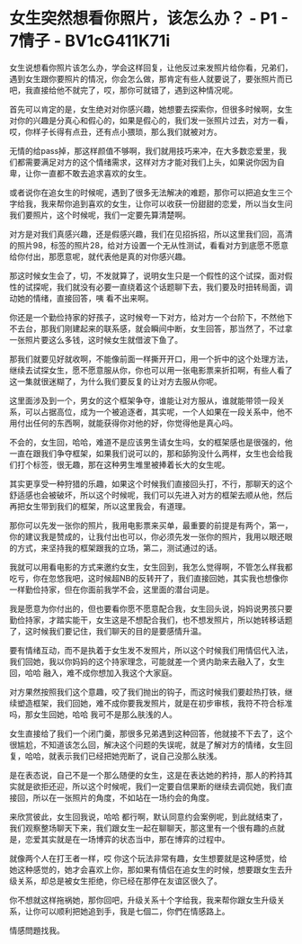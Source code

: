 # 女生突然想看你照片，该怎么办？ - P1 - 7情子 - BV1cG411K71i

女生说想看你照片该怎么办，学会这样回复，让他反过来发照片给你看，兄弟们，遇到女生跟你要照片的情况，你会怎么做，那肯定有些人就要说了，要张照片而已吧，我直接给他不就完了，哎，那你可就错了，遇到这种情况呢。

首先可以肯定的是，女生绝对对你感兴趣，她想要去探索你，但很多时候啊，女生对你的兴趣是分真心和假心的，如果是假心的，我们发一张照片过去，对方一看，哎，你样子长得有点丑，还有点小猥琐，那么我们就被对方。

无情的给pass掉，那这样颜值不够啊，我们就用技巧来冲，在大多数恋爱里，我们都需要满足对方的这个情绪需求，这样对方才能对我们上头，如果说你因为自卑，让你一直都不敢去追求喜欢的女生。

或者说你在追女生的时候呢，遇到了很多无法解决的难题，那你可以把追女生三个字给我，我来帮你追到喜欢的女生，让你可以收获一份甜甜的恋爱，所以当女生问我们要照片，这个时候呢，我们一定要先算清楚啊。

对方是对我们真感兴趣，还是假感兴趣，我们在见招拆招，所以这里我们回，高清的照片98，标签的照片28，给对方设置一个无从性测试，看看对方到底愿不愿意给你付出，那愿意呢，就代表他是真的对你感兴趣。

那这时候女生会了，切，不发就算了，说明女生只是一个假性的这个试探，面对假性的试探呢，我们就没有必要一直绕着这个话题聊下去，我们要及时扭转局面，调动她的情绪，直接回答，咦 看不出来啊。

你还是一个勤俭持家的好孩子，这时候夸一下对方，给对方一个台阶下，不然他下不去台，那我们刚建起来的联系感，就会瞬间中断，女生回答，那当然了，不过拿一张照片要这么多钱，这时候女生就借波下鱼了。

那我们就要见好就收啊，不能像前面一样撕开开口，用一个折中的这个处理方法，继续去试探女生，愿不愿意服从你，你也可以用一张电影票来折扣啊，有些人看了这一集就很迷糊了，为什么我们要反复的让对方去服从你呢。

这里面涉及到一个，男女的这个框架争夺，谁能让对方服从，谁就能带领一段关系，可以占据高位，成为一个被追逐者，其实呢，一个人如果在一段关系中，他不用付出任何的东西啊，就能获得你对他的好，你觉得他是真心吗。

不会的，女生回，哈哈，难道不是应该男生请女生吗，女的框架感也是很强的，他一直在跟我们争夺框架，如果我们说可以的，那和舔狗没什么两样，女生也会给我们打个标签，很无趣，那在这种男生堆里被捧着长大的女生呢。

其实更享受一种狩猎的乐趣，如果这个时候我们直接回头打，不行，那聊天的这个舒适感也会被破坏，所以这个时候呢，我们可以先进入对方的框架去顺从他，然后再把女生带到我们的框架，所以这里我会，有道理。

那你可以先发一张你的照片，我用电影票来买单，最重要的前提是有两个，第一，你的建议我是赞成的，让我付出也可以，你必须先发一张你的照片，我用以眼还眼的方式，来坚持我的框架跟我的立场，第二，测试通过的话。

我就可以用看电影的方式来邀约女生，女生回到，我怎么觉得啊，不管怎么样我都吃亏，你在忽悠我吧，这时候超NB的反转开了，我们直接回她，其实我也想像你一样勤俭持家，但在你面前我学不会，这里面的潜台词是。

我是愿意为你付出的，但也要看你愿不愿意配合我，女生回头说，妈妈说男孩只要勤俭持家，才踏实能干，女生这是不想配合我们，也不想发照片，所以她转移话题了，这时候我们要记住，我们聊天的目的是要感情升温。

要有情绪互动，而不是执着于女生发不发照片，所以这个时候我们用情侣代入法，我们回她，我以你妈妈的这个持家理念，可能就差一个贤内助来去融入了，女生回，哈哈 融入，难不成你想加入我这个大家庭。

对方果然按照我们这个意趣，咬了我们抛出的钩子，而这时候我们要趁热打铁，继续塑造框架，我们回她，难不成你要我发照片，就是在初步审核，我符不符合标准吗，那女生回她，哈哈 我可不是那么肤浅的人。

女生直接给了我们一个闭门羹，那很多兄弟遇到这种回答，他就接不下去了，这个很尴尬，不知道该怎么回，解决这个问题的失误呢，就是了解对方的情绪，女生回复，哈哈，就表示我们已经把她兜断了，说自己没那么肤浅。

是在表态说，自己不是一个那么随便的女生，这是在表达她的矜持，那人的矜持其实就是欲拒还迎，所以这个时候呢，我们一定要自信果断的继续去调侃她，我们直接回，所以在一张照片的角度，不如站在一场约会的角度。

来欣赏彼此，女生回我说，哈哈 都行啊，默认同意约会案例呢，到此就结束了，我们观察整场聊天下来，我们跟女生一起在聊聊天，那这里有一个很有趣的点就是，恋爱其实就是在一场博弈的状态当中，那在博弈的过程中。

就像两个人在打王者一样，哎 你这个玩法非常有趣，女生想要就是这种感觉，给她这种感觉的，她才会喜欢上你，那如果有情侣在追女生的时候，想要跟女生去升级关系，却总是被女生拒绝，你已经在那停在友谊区很久了。

你不想就这样拖祸她，那你回吧，升级关系十个字给我，我来帮你跟女生升级关系，让你可以顺利把她追到手，我是七個二，你們在情感路上。

情感問題找我。